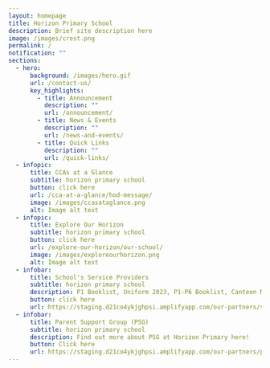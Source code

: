 ```yaml
---
layout: homepage
title: Horizon Primary School
description: Brief site description here
image: /images/crest.png
permalink: /
notification: ""
sections:
  - hero:
      background: /images/hero.gif
      url: /contact-us/
      key_highlights:
        - title: Announcement
          description: ""
          url: /announcement/
        - title: News & Events
          description: ""
          url: /news-and-events/
        - title: Quick Links
          description: ""
          url: /quick-links/
  - infopic:
      title: CCAs at a Glance
      subtitle: horizon primary school
      button: click here
      url: /cca-at-a-glance/hod-message/
      image: /images/ccasataglance.png
      alt: Image alt text
  - infopic:
      title: Explore Our Horizon
      subtitle: horizon primary school
      button: click here
      url: /explore-our-horizon/our-school/
      image: /images/exploreourhorizon.png
      alt: Image alt text
  - infobar:
      title: School's Service Providers
      subtitle: horizon primary school
      description: P1 Booklist, Uniform 2023, P1-P6 Booklist, Canteen Menus 2022
      button: click here
      url: https://staging.d21co4ykjghpsi.amplifyapp.com/our-partners/schools-service-providers/p1-booklist-and-uniform-2023/
  - infobar:
      title: Parent Support Group (PSG)
      subtitle: horizon primary school
      description: Find out more about PSG at Horizon Primary here!
      button: Click here
      url: https://staging.d21co4ykjghpsi.amplifyapp.com/our-partners/parents/psg/about-pc/
---
```

